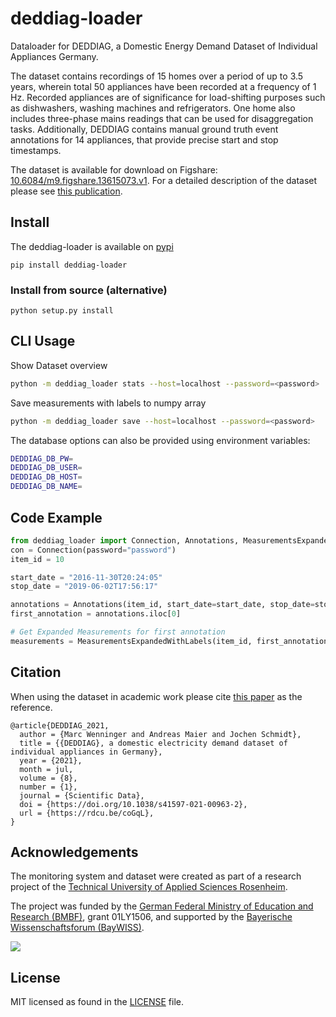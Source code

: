 # deddiag-loader
Dataloader for DEDDIAG, a Domestic Energy Demand Dataset of Individual Appliances Germany.

The dataset contains recordings of 15 homes over a period of up to 3.5 years, wherein total 50 appliances have been recorded at a frequency of 1 Hz. Recorded appliances are of significance for load-shifting purposes such as dishwashers, washing machines and refrigerators. One home also includes three-phase mains readings that can be used for disaggregation tasks. Additionally, DEDDIAG contains manual ground truth event annotations for 14 appliances, that provide precise start and stop timestamps.

The dataset is available for download on Figshare: [10.6084/m9.figshare.13615073.v1](https://doi.org/10.6084/m9.figshare.13615073.v1).
For a detailed description of the dataset please see [this publication](https://doi.org/10.1038/s41597-021-00963-2).


## Install
The deddiag-loader is available on [pypi](https://pypi.org/project/deddiag-loader/)

```
pip install deddiag-loader
```

### Install from source (alternative)
```
python setup.py install
```

## CLI Usage

Show Dataset overview
```bash
python -m deddiag_loader stats --host=localhost --password=<password>
```

Save measurements with labels to numpy array
```bash
python -m deddiag_loader save --host=localhost --password=<password>
```

The database options can also be provided using environment variables:
```bash
DEDDIAG_DB_PW=
DEDDIAG_DB_USER=
DEDDIAG_DB_HOST=
DEDDIAG_DB_NAME=
```

## Code Example

```python
from deddiag_loader import Connection, Annotations, MeasurementsExpandedWithLabels
con = Connection(password="password")
item_id = 10

start_date = "2016-11-30T20:24:05"
stop_date = "2019-06-02T17:56:17"

annotations = Annotations(item_id, start_date=start_date, stop_date=stop_date).request(con)
first_annotation = annotations.iloc[0]

# Get Expanded Measurements for first annotation
measurements = MeasurementsExpandedWithLabels(item_id, first_annotation['label_id'], first_annotation['start_date'], first_annotation['stop_date']).request(con)
```

## Citation
When using the dataset in academic work please cite [this paper](https://doi.org/10.1038/s41597-021-00963-2) as the reference.
```
@article{DEDDIAG_2021,
  author = {Marc Wenninger and Andreas Maier and Jochen Schmidt},
  title = {{DEDDIAG}, a domestic electricity demand dataset of individual appliances in Germany},
  year = {2021},
  month = jul,
  volume = {8},
  number = {1},
  journal = {Scientific Data},
  doi = {https://doi.org/10.1038/s41597-021-00963-2},
  url = {https://rdcu.be/coGqL},
}
```

## Acknowledgements
The monitoring system and dataset were created as part of a research project of the [Technical University of Applied Sciences Rosenheim](https://www.th-rosenheim.de/).

The project was funded by the [German Federal Ministry of Education and Research (BMBF)](https://www.bmbf.de/), grant 01LY1506,
and supported by the [Bayerische Wissenschaftsforum (BayWISS)](https://www.baywiss.de/).

![](https://www.th-rosenheim.de/typo3conf/ext/in2template/Resources/Public/Images/logo-th-rosenheim-2019.png)


## License
MIT licensed as found in the [LICENSE](LICENSE) file.
